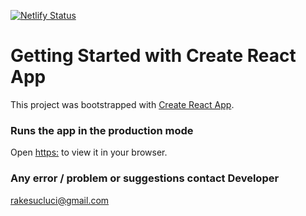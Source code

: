 [![Netlify Status](https://api.netlify.com/api/v1/badges/2f9bb376-8c87-4d31-ae84-3eeee99a4905/deploy-status)](https://app.netlify.com/sites/vjhc/deploys)


# Getting Started with Create React App

This project was bootstrapped with [Create React App](https://github.com/facebook/create-react-app).


### Runs the app in the production mode
Open [https:](https://) to view it in your browser.


### Any error / problem or suggestions contact Developer
rakesucluci@gmail.com 